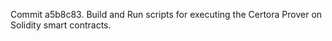 Commit a5b8c83.                    Build and Run scripts for executing the Certora Prover on Solidity smart contracts.